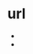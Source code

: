 # url

- [](https://codepen.io/drboolean/pen/OJJOQMx)
- [](https://codepen.io/drboolean/pen/zYYPmZO)
